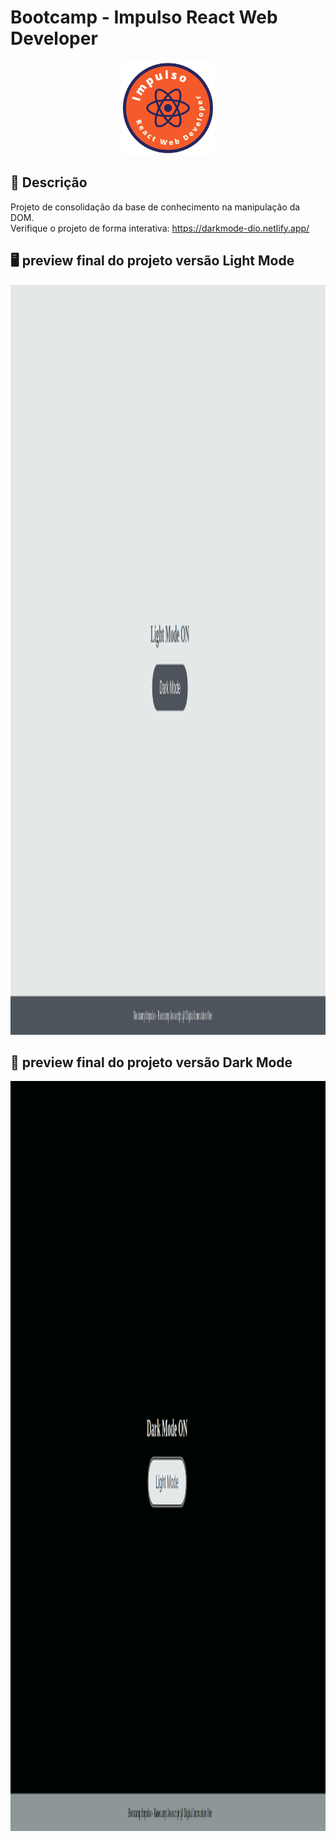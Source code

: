 # Bootcamp - Impulso React Web Developer

<p align="center">
  <img src="https://raw.githubusercontent.com/kevenalves/Bootcamp-ImpulsoReact/main/logo-Impulso.png" width="150" height="150"/>
</p>

## 🚀 Descrição
Projeto de consolidação da base de conhecimento na manipulação da DOM. <br>
Verifique o projeto de forma interativa: https://darkmode-dio.netlify.app/

## 🖥️ preview final do projeto versão Light Mode

<p align="center">
  <img src="img/light.png" width="1600" height="1200"/>
</p>

## 📳 preview final do projeto versão Dark Mode

<p align="center">
  <img src="img/dark.png" width="1600" height="1200"/>
</p>